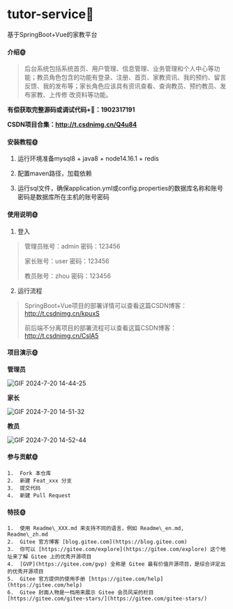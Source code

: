 # tutor-service🎂

基于SpringBoot+Vue的家教平台

#### 介绍🌞

> 后台系统包括系统首页、用户管理、信息管理、业务管理和个人中心等功能；教员角色包含的功能有登录、注册、首页、家教资讯、我的预约、留言反馈、我的发布等；家长角色应该具有资讯查看、查询教员、预约教员、发布家教、上传修
改资料等功能。

**有偿获取完整源码或调试代码+🐧：1902317191**

**CSDN项目合集：http://t.csdnimg.cn/Q4u84**


#### 安装教程🌞

1. 运行环境准备mysql8 + java8 + node14.16.1 + redis

2. 配置maven路径，加载依赖

3. 运行sql文件，确保application.yml或config.properties的数据库名称和账号密码是数据库所在主机的账号密码

#### 使用说明🌞

1. 登入

> 管理员账号：admin	  密码：123456
>
> 家长账号：user	 密码：123456
>
> 教员账号：zhou   密码：123456

2. 运行流程

>  SpringBoot+Vue项目的部署详情可以查看这篇CSDN博客：http://t.csdnimg.cn/kpuxS
>
>  前后端不分离项目的部署流程可以查看这篇CSDN博客：http://t.csdnimg.cn/CslA5

#### 项目演示🌞

**管理员**

![GIF 2024-7-20 14-44-25](https://github.com/user-attachments/assets/428c7eb8-d237-4b6b-8c84-b7b06141d022)

**家长**

![GIF 2024-7-20 14-51-32](https://github.com/user-attachments/assets/e02024a3-a604-424a-8835-b421e86528b7)


**教员**

![GIF 2024-7-20 14-52-44](https://github.com/user-attachments/assets/fdd5a84a-1ea8-4040-97df-c6880aaa966d)





#### 参与贡献🌞

    1.  Fork 本仓库
    2.  新建 Feat_xxx 分支
    3.  提交代码
    4.  新建 Pull Request


#### 特技🌞

    1.  使用 Readme\_XXX.md 来支持不同的语言，例如 Readme\_en.md, Readme\_zh.md
    2.  Gitee 官方博客 [blog.gitee.com](https://blog.gitee.com)
    3.  你可以 [https://gitee.com/explore](https://gitee.com/explore) 这个地址来了解 Gitee 上的优秀开源项目
    4.  [GVP](https://gitee.com/gvp) 全称是 Gitee 最有价值开源项目，是综合评定出的优秀开源项目
    5.  Gitee 官方提供的使用手册 [https://gitee.com/help](https://gitee.com/help)
    6.  Gitee 封面人物是一档用来展示 Gitee 会员风采的栏目 [https://gitee.com/gitee-stars/](https://gitee.com/gitee-stars/)

